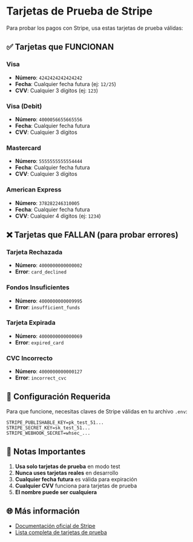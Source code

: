 # Tarjetas de Prueba de Stripe

Para probar los pagos con Stripe, usa estas tarjetas de prueba válidas:

## ✅ Tarjetas que FUNCIONAN

### Visa
- **Número**: `4242424242424242`
- **Fecha**: Cualquier fecha futura (ej: `12/25`)
- **CVV**: Cualquier 3 dígitos (ej: `123`)

### Visa (Debit)
- **Número**: `4000056655665556`
- **Fecha**: Cualquier fecha futura
- **CVV**: Cualquier 3 dígitos

### Mastercard
- **Número**: `5555555555554444`
- **Fecha**: Cualquier fecha futura
- **CVV**: Cualquier 3 dígitos

### American Express
- **Número**: `378282246310005`
- **Fecha**: Cualquier fecha futura
- **CVV**: Cualquier 4 dígitos (ej: `1234`)

## ❌ Tarjetas que FALLAN (para probar errores)

### Tarjeta Rechazada
- **Número**: `4000000000000002`
- **Error**: `card_declined`

### Fondos Insuficientes
- **Número**: `4000000000009995`
- **Error**: `insufficient_funds`

### Tarjeta Expirada
- **Número**: `4000000000000069`
- **Error**: `expired_card`

### CVC Incorrecto
- **Número**: `4000000000000127`
- **Error**: `incorrect_cvc`

## 🔧 Configuración Requerida

Para que funcione, necesitas claves de Stripe válidas en tu archivo `.env`:

```
STRIPE_PUBLISHABLE_KEY=pk_test_51...
STRIPE_SECRET_KEY=sk_test_51...
STRIPE_WEBHOOK_SECRET=whsec_...
```

## 📝 Notas Importantes

1. **Usa solo tarjetas de prueba** en modo test
2. **Nunca uses tarjetas reales** en desarrollo
3. **Cualquier fecha futura** es válida para expiración
4. **Cualquier CVV** funciona para tarjetas de prueba
5. **El nombre puede ser cualquiera**

## 🌐 Más información

- [Documentación oficial de Stripe](https://stripe.com/docs/testing)
- [Lista completa de tarjetas de prueba](https://stripe.com/docs/testing#cards)
